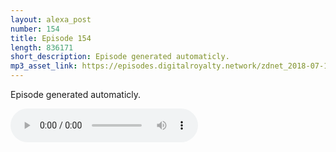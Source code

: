 ```yaml
---
layout: alexa_post
number: 154
title: Episode 154
length: 836171
short_description: Episode generated automaticly.
mp3_asset_link: https://episodes.digitalroyalty.network/zdnet_2018-07-15_01-00-03.mp3
---
```


Episode generated automaticly.

<audio controls>
    <source src="{{ page.mp3_asset_link }}" type="audio/mpeg">
</audio>